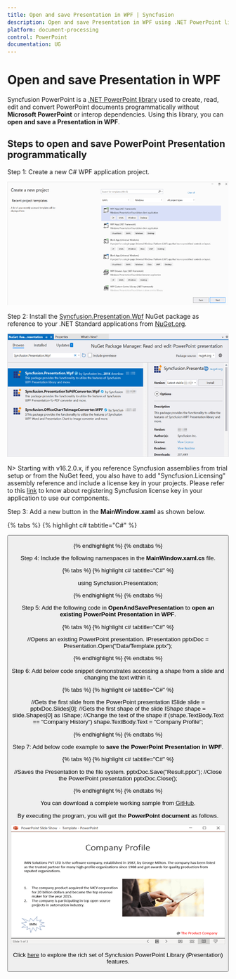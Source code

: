 ```yaml
---
title: Open and save Presentation in WPF | Syncfusion
description: Open and save Presentation in WPF using .NET PowerPoint library (Presentation) without Microsoft PowerPoint or interop dependencies.
platform: document-processing
control: PowerPoint
documentation: UG
---
```


# Open and save Presentation in WPF

Syncfusion PowerPoint is a [.NET PowerPoint library](https://www.syncfusion.com/document-processing/powerpoint-framework/net) used to create, read, edit and convert PowerPoint documents programmatically without **Microsoft PowerPoint** or interop dependencies. Using this library, you can **open and save a Presentation in WPF**.

## Steps to open and save PowerPoint Presentation programmatically

Step 1: Create a new C# WPF application project.

![Create WPF project](Workingwith-WPF/Project-Open-and-Save.png)

Step 2: Install the [Syncfusion.Presentation.Wpf](https://www.nuget.org/packages/Syncfusion.Presentation.Wpf/) NuGet package as reference to your .NET Standard applications from [NuGet.org](https://www.nuget.org/).

![Install Syncfusion.Presentation.Wpf Nuget Package](Workingwith-WPF/Nuget-Package-Open-and-Save.png)

N> Starting with v16.2.0.x, if you reference Syncfusion assemblies from trial setup or from the NuGet feed, you also have to add "Syncfusion.Licensing" assembly reference and include a license key in your projects. Please refer to this [link](https://help.syncfusion.com/common/essential-studio/licensing/overview) to know about registering Syncfusion license key in your application to use our components.

Step 3: Add a new button in the **MainWindow.xaml** as shown below.

{% tabs %}
{% highlight c# tabtitle="C#" %}

<Window x:Class="Read_and_edit_PowerPoint_presentation.MainWindow"
        xmlns="http://schemas.microsoft.com/winfx/2006/xaml/presentation"
        xmlns:x="http://schemas.microsoft.com/winfx/2006/xaml"
        xmlns:d="http://schemas.microsoft.com/expression/blend/2008"
        xmlns:mc="http://schemas.openxmlformats.org/markup-compatibility/2006"
        xmlns:local="clr-namespace:Read_and_edit_PowerPoint_presentation"
        mc:Ignorable="d"
        Title="MainWindow" Height="450" Width="800">
    <Grid>
        <Button x:Name="button" Content="Open and Save Presentation" Click="OpenAndSavePresentation" HorizontalAlignment="Center" VerticalAlignment="Center"/>
    </Grid>
</Window>

{% endhighlight %}
{% endtabs %}

Step 4: Include the following namespaces in the **MainWindow.xaml.cs** file.

{% tabs %}
{% highlight c# tabtitle="C#" %}

using Syncfusion.Presentation;

{% endhighlight %}
{% endtabs %}

Step 5: Add the following code in **OpenAndSavePresentation** to **open an existing PowerPoint Presentation in WPF**.

{% tabs %}
{% highlight c# tabtitle="C#" %}

//Opens an existing PowerPoint presentation.
IPresentation pptxDoc = Presentation.Open("Data/Template.pptx");

{% endhighlight %}
{% endtabs %}

Step 6: Add below code snippet demonstrates accessing a shape from a slide and changing the text within it.

{% tabs %}
{% highlight c# tabtitle="C#" %}

//Gets the first slide from the PowerPoint presentation
ISlide slide = pptxDoc.Slides[0];
//Gets the first shape of the slide
IShape shape = slide.Shapes[0] as IShape;
//Change the text of the shape
if (shape.TextBody.Text == "Company History")
    shape.TextBody.Text = "Company Profile";

{% endhighlight %}
{% endtabs %}

Step 7: Add below code example to **save the PowerPoint Presentation in WPF**.

{% tabs %}
{% highlight c# tabtitle="C#" %}

//Saves the Presentation to the file system.
pptxDoc.Save("Result.pptx");
//Close the PowerPoint presentation
pptxDoc.Close();

{% endhighlight %}
{% endtabs %}

You can download a complete working sample from [GitHub](https://github.com/SyncfusionExamples/PowerPoint-Examples/tree/master/Read-and-save-PowerPoint-presentation/Open-and-save-PowerPoint/WPF).

By executing the program, you will get the **PowerPoint document** as follows.

![WPF output PowerPoint document](Workingwith-Core/Open-and-Save-output-image.png)

Click [here](https://www.syncfusion.com/document-processing/powerpoint-framework/net) to explore the rich set of Syncfusion PowerPoint Library (Presentation) features.
